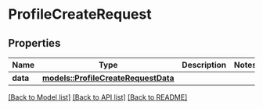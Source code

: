# ProfileCreateRequest

## Properties

Name | Type | Description | Notes
------------ | ------------- | ------------- | -------------
**data** | [**models::ProfileCreateRequestData**](ProfileCreateRequest_data.md) |  | 

[[Back to Model list]](../README.md#documentation-for-models) [[Back to API list]](../README.md#documentation-for-api-endpoints) [[Back to README]](../README.md)


